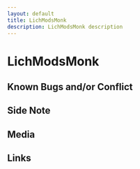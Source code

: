 ```yaml
---
layout: default
title: LichModsMonk
description: LichModsMonk description
---
```


# LichModsMonk 

## Known Bugs and/or Conflict

## Side Note

## Media

## Links
